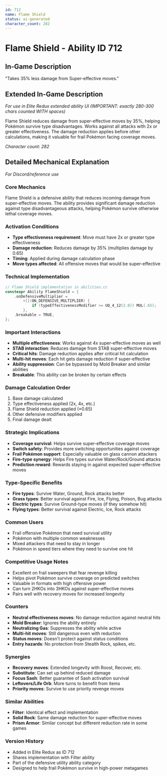 ```yaml
---
id: 712
name: Flame Shield
status: ai-generated
character_count: 282
---
```


# Flame Shield - Ability ID 712

## In-Game Description
"Takes 35% less damage from Super-effective moves."

## Extended In-Game Description
*For use in Elite Redux extended ability UI (IMPORTANT: exactly 280-300 chars counted WITH spaces)*

Flame Shield reduces damage from super-effective moves by 35%, helping Pokémon survive type disadvantages. Works against all attacks with 2x or greater effectiveness. The damage reduction applies before other calculations, making it valuable for frail Pokémon facing coverage moves.

*Character count: 282*

## Detailed Mechanical Explanation
*For Discord/reference use*

### Core Mechanics
Flame Shield is a defensive ability that reduces incoming damage from super-effective moves. The ability provides significant damage reduction against type disadvantageous attacks, helping Pokémon survive otherwise lethal coverage moves.

### Activation Conditions
- **Type effectiveness requirement**: Move must have 2x or greater type effectiveness
- **Damage reduction**: Reduces damage by 35% (multiplies damage by 0.65)
- **Timing**: Applied during damage calculation phase
- **Move types affected**: All offensive moves that would be super-effective

### Technical Implementation
```c
// Flame Shield implementation in abilities.cc
constexpr Ability FlameShield = {
    .onDefensiveMultiplier =
        +[](ON_DEFENSIVE_MULTIPLIER) {
            if (typeEffectivenessModifier >= UQ_4_12(2.0)) MUL(.65);
        },
    .breakable = TRUE,
};
```

### Important Interactions
- **Multiple effectiveness**: Works against 4x super-effective moves as well
- **STAB interaction**: Reduces damage from STAB super-effective moves
- **Critical hits**: Damage reduction applies after critical hit calculation
- **Multi-hit moves**: Each hit gets damage reduction if super-effective
- **Ability suppression**: Can be bypassed by Mold Breaker and similar abilities
- **Breakable**: This ability can be broken by certain effects

### Damage Calculation Order
1. Base damage calculated
2. Type effectiveness applied (2x, 4x, etc.)
3. Flame Shield reduction applied (×0.65)
4. Other defensive modifiers applied
5. Final damage dealt

### Strategic Implications
- **Coverage survival**: Helps survive super-effective coverage moves
- **Switch safety**: Provides more switching opportunities against coverage
- **Frail Pokémon support**: Especially valuable on glass cannon attackers
- **Fire-type synergy**: Helps Fire types survive Water/Rock/Ground attacks
- **Prediction reward**: Rewards staying in against expected super-effective moves

### Type-Specific Benefits
- **Fire types**: Survive Water, Ground, Rock attacks better
- **Grass types**: Better survival against Fire, Ice, Flying, Poison, Bug attacks
- **Electric types**: Survive Ground-type moves (if they somehow hit)
- **Flying types**: Better survival against Electric, Ice, Rock attacks

### Common Users
- Frail offensive Pokémon that need survival utility
- Pokémon with multiple common weaknesses
- Mixed attackers that need to stay in longer
- Pokémon in speed tiers where they need to survive one hit

### Competitive Usage Notes
- Excellent on frail sweepers that fear revenge killing
- Helps pivot Pokémon survive coverage on predicted switches
- Valuable in formats with high offensive power
- Can turn 2HKOs into 3HKOs against super-effective moves
- Pairs well with recovery moves for increased longevity

### Counters
- **Neutral effectiveness moves**: No damage reduction against neutral hits
- **Mold Breaker**: Ignores the ability entirely
- **Neutralizing Gas**: Suppresses the ability while active
- **Multi-hit moves**: Still dangerous even with reduction
- **Status moves**: Doesn't protect against status conditions
- **Entry hazards**: No protection from Stealth Rock, spikes, etc.

### Synergies
- **Recovery moves**: Extended longevity with Roost, Recover, etc.
- **Substitute**: Can set up behind reduced damage
- **Focus Sash**: Better guarantee of Sash activation survival
- **Leftovers/Life Orb**: More turns to benefit from items
- **Priority moves**: Survive to use priority revenge moves

### Similar Abilities
- **Filter**: Identical effect and implementation
- **Solid Rock**: Same damage reduction for super-effective moves
- **Prism Armor**: Similar concept but different reduction rate in some games

### Version History
- Added in Elite Redux as ID 712
- Shares implementation with Filter ability
- Part of the defensive utility ability category
- Designed to help frail Pokémon survive in high-power metagames